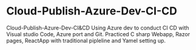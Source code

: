 # Cloud-Publish-Azure-Dev-CI-CD
Cloud-Publish-Azure-Dev-CI&amp;CD
Using Azure dev to conduct CI CD with Visual studio Code, Azure port and Git.
Practiced C sharp Webapp, Razor pages, ReactApp with traditional pipleline and Yamel setting up.
